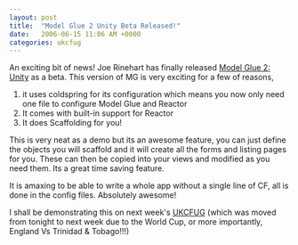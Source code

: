 ```yaml
---
layout: post
title:  "Model Glue 2 Unity Beta Released!"
date:   2006-06-15 11:06 AM +0000
categories: ukcfug
---
```

An exciting bit of news! Joe Rinehart has finally released <a href="http://www.model-glue.com/index.cfm?mode=entry&entry=D5815F2A-3048-55C9-432B8F55F7D81A87">Model Glue 2: Unity</a> as a beta. This version of MG is very exciting for a few of reasons, 
1) it uses coldspring for its configuration which means you now only need one file to configure Model Glue and Reactor
2) It comes with built-in support for Reactor
3) It does Scaffolding for you! 

This is very neat as a demo but its an awesome feature, you can just define the objects you will scaffold and it will create all the forms and listing pages for you. These can then be copied into your views and modified as you need them. Its a great time saving feature.

It is amaxing to be able to write a whole app without a single line of CF, all is done in the config files. Absolutely awesome!

I shall be demonstrating this on next week's <a href="http://www.ukcfug.org/index.cfm?objectid=DFC76F2A-F1FF-921E-1825D894DB19E50A">UKCFUG</a> (which was moved from tonight to next week due to the World Cup, or more importantly, England Vs Trinidad & Tobago!!!)